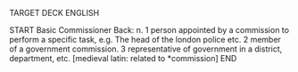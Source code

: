 TARGET DECK
ENGLISH

START
Basic
Commissioner
Back: n. 1 person appointed by a commission to perform a specific task, e.g. The head of the london police etc. 2 member of a government commission. 3 representative of government in a district, department, etc. [medieval latin: related to *commission]
END
